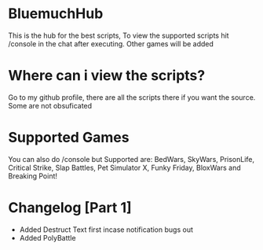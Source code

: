 # BluemuchHub
This is the hub for the best scripts, To view the supported scripts hit /console in the chat after executing.
Other games will be added

# Where can i view the scripts?
Go to my github profile, there are all the scripts there if you want the source. Some are not obsuficated

# Supported Games
You can also do /console but Supported are: BedWars, SkyWars, PrisonLife, Critical Strike, Slap Battles, Pet Simulator X, Funky Friday, BloxWars and Breaking Point!

# Changelog [Part 1]
- Added Destruct Text first incase notification bugs out
- Added PolyBattle
